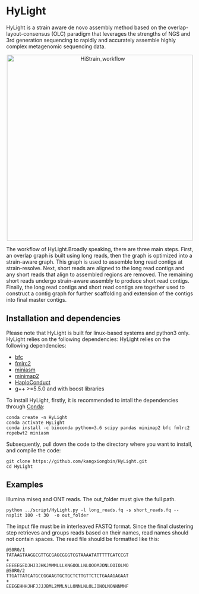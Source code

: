 # HyLight
HyLight is a strain aware de novo assembly method based on the overlap-layout-consensus (OLC) paradigm that leverages the strengths of NGS and 3rd generation sequencing to rapidly and accurately assemble highly complex metagenomic sequencing data.


<p align="center">
<img src="https://github.com/kangxiongbin/HyLight/assets/23208764/587682ca-722f-43e1-89c6-5582b8cd1f09" alt="HiStrain_workflow" width="500px"/>
</p>

The workflow of HyLight.Broadly speaking, there are three main steps. First, an overlap graph is built using long reads, then the graph is optimized into a strain-aware graph. This graph is used to assemble long read contigs at strain-resolve. Next, short reads are aligned to the long read contigs and any short reads that align to assembled regions are removed. The remaining short reads undergo strain-aware assembly to produce short read contigs. Finally, the long read contigs and short read contigs are together used to construct a contig graph for further scaffolding and extension of the contigs into final master contigs.

## Installation and dependencies
Please note that HyLight is built for linux-based systems and python3 only. HyLight relies on the following dependencies:
HyLight relies on the following dependencies:
- [bfc](https://github.com/lh3/bfc)
- [fmlrc2](https://github.com/HudsonAlpha/fmlrc2)
- [miniasm](https://github.com/lh3/miniasm)
- [minimap2](https://github.com/lh3/minimap2)
- [HaploConduct](https://github.com/HaploConduct/HaploConduct)
- g++ >=5.5.0 and with boost libraries

To install HyLight, firstly, it is recommended to intall the dependencies through [Conda](https://docs.conda.io/en/latest/):
```
conda create -n HyLight
conda activate HyLight
conda install -c bioconda python=3.6 scipy pandas minimap2 bfc fmlrc2 ropebwt2 miniasm
```
Subsequently, pull down the code to the directory where you want to install, and compile the code:
```
git clone https://github.com/kangxiongbin/HyLight.git
cd HyLight
```
## Examples

Illumina miseq and ONT reads. The out_folder must give the full path.
```
python ../script/HyLight.py -l long_reads.fq -s short_reads.fq --nsplit 100 -t 30  -o out_folder

```
The input file must be in interleaved FASTQ format. Since the final clustering step retrieves and groups reads based on their names, read names should not contain spaces. The read file should be formatted like this:
```
@S0R0/1
TATAAGTAAGGCGTTGCGAGCGGGTCGTAAAATATTTTTGATCCGT
+
EEEEEGEDJHJ3JHKJMMMLLLKNGOOLLNLOOOMJONLOOIOLMO
@S0R0/2
TTGATTATCATGCCGGAAGTGCTGCTCTTGTTCTCTGAAAGAGAAT
+
EEEGEHHHJHFJJJJBML2MMLNLLONNLNLOLJONOLNONNNMNF
```

